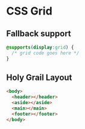 # CSS Grid

## Fallback support
```css
@supports(display:grid) {
  /* grid code goes here */
}
```

## Holy Grail Layout
```html
<body>
  <header></header>
  <aside></aside>
  <main></main>
  <footer></footer>
</body>
```
